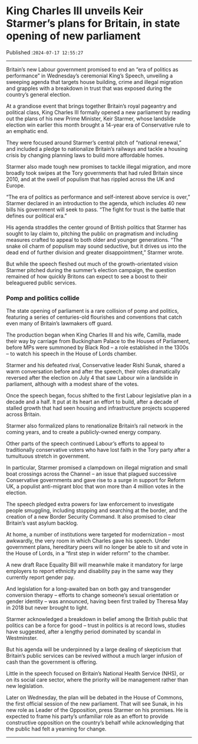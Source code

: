# King Charles III unveils Keir Starmer’s plans for Britain, in state opening of new parliament

Published :`2024-07-17 12:55:27`

---

Britain’s new Labour government promised to end an “era of politics as performance” in Wednesday’s ceremonial King’s Speech, unveiling a sweeping agenda that targets house building, crime and illegal migration and grapples with a breakdown in trust that was exposed during the country’s general election.

At a grandiose event that brings together Britain’s royal pageantry and political class, King Charles III formally opened a new parliament by reading out the plans of his new Prime Minister, Keir Starmer, whose landslide election win earlier this month brought a 14-year era of Conservative rule to an emphatic end.

They were focused around Starmer’s central pitch of “national renewal,” and included a pledge to nationalize Britain’s railways and tackle a housing crisis by changing planning laws to build more affordable homes.

Starmer also made tough new promises to tackle illegal migration, and more broadly took swipes at the Tory governments that had ruled Britain since 2010, and at the swell of populism that has rippled across the UK and Europe.

“The era of politics as performance and self-interest above service is over,” Starmer declared in an introduction to the agenda, which includes 40 new bills his government will seek to pass. “The fight for trust is the battle that defines our political era.”

His agenda straddles the center ground of British politics that Starmer has sought to lay claim to, pitching the public on pragmatism and including measures crafted to appeal to both older and younger generations. “The snake oil charm of populism may sound seductive, but it drives us into the dead end of further division and greater disappointment,” Starmer wrote.

But while the speech fleshed out much of the growth-orientated vision Starmer pitched during the summer’s election campaign, the question remained of how quickly Britons can expect to see a boost to their beleaguered public services.

### Pomp and politics collide

The state opening of parliament is a rare collision of pomp and politics, featuring a series of centuries-old flourishes and conventions that catch even many of Britain’s lawmakers off guard.

The production began when King Charles III and his wife, Camilla, made their way by carriage from Buckingham Palace to the Houses of Parliament, before MPs were summoned by Black Rod – a role established in the 1300s – to watch his speech in the House of Lords chamber.

Starmer and his defeated rival, Conservative leader Rishi Sunak, shared a warm conversation before and after the speech, their roles dramatically reversed after the election on July 4 that saw Labour win a landslide in parliament, although with a modest share of the votes.

Once the speech began, focus shifted to the first Labour legislative plan in a decade and a half. It put at its heart an effort to build, after a decade of stalled growth that had seen housing and infrastructure projects scuppered across Britain.

Starmer also formalized plans to renationalize Britain’s rail network in the coming years, and to create a publicly-owned energy company.

Other parts of the speech continued Labour’s efforts to appeal to traditionally conservative voters who have lost faith in the Tory party after a tumultuous stretch in government.

In particular, Starmer promised a clampdown on illegal migration and small boat crossings across the Channel – an issue that plagued successive Conservative governments and gave rise to a surge in support for Reform UK, a populist anti-migrant bloc that won more than 4 million votes in the election.

The speech pledged extra powers for law enforcement to investigate people smuggling, including stopping and searching at the border, and the creation of a new Border Security Command. It also promised to clear Britain’s vast asylum backlog.

At home, a number of institutions were targeted for modernization – most awkwardly, the very room in which Charles gave his speech. Under government plans, hereditary peers will no longer be able to sit and vote in the House of Lords, in a “first step in wider reform” to the chamber.

A new draft Race Equality Bill will meanwhile make it mandatory for large employers to report ethnicity and disability pay in the same way they currently report gender pay.

And legislation for a long-awaited ban on both gay and transgender conversion therapy – efforts to change someone’s sexual orientation or gender identity – was announced, having been first trailed by Theresa May in 2018 but never brought to light.

Starmer acknowledged a breakdown in belief among the British public that politics can be a force for good – trust in politics is at record lows, studies have suggested, after a lengthy period dominated by scandal in Westminster.

But his agenda will be underpinned by a large dealing of skepticism that Britain’s public services can be revived without a much larger infusion of cash than the government is offering.

Little in the speech focused on Britain’s National Health Service (NHS), or on its social care sector, where the priority will be management rather than new legislation.

Later on Wednesday, the plan will be debated in the House of Commons, the first official session of the new parliament. That will see Sunak, in his new role as Leader of the Opposition, press Starmer on his promises. He is expected to frame his party’s unfamiliar role as an effort to provide constructive opposition on the country’s behalf while acknowledging that the public had felt a yearning for change.

---

